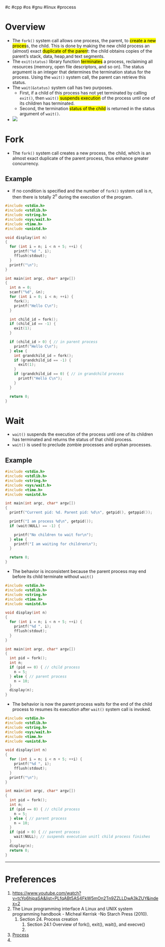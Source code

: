 #c #cpp #os #gnu #linux #process 

# Overview
- The `fork()` system call allows one process, the parent, to <mark class="hltr-yellow">create a new proces</mark>s, the child. This is done by making the new child process an (almost) exact <mark class="hltr-yellow">duplicate of the paren</mark>t: the child obtains copies of the parent’s stack, data, heap,and text segments.
- The `exit(status)` library function <mark class="hltr-yellow">terminates</mark> a process, reclaiming all resources (memory, open file descriptors, and so on). The status argument is an integer that determines the termination status for the process. Using the `wait()` system call, the parent can retrieve this status.
- The `wait(&status)` system call has two purposes. 
	- First, if a child of this process has not yet terminated by calling `exit()`, then `wait()`<mark class="hltr-yellow"> suspends execution</mark> of the process until one of its children has terminated. 
	- Second, the termination <mark class="hltr-yellow">status of the child</mark> is returned in the status argument of `wait()`.
- ![](Pasted%20image%2020250517101142.png)
# Fork
- The `fork()` system call creates a new process, the child, which is an almost exact duplicate of the parent process, thus enhance greater concurrency.
## Example
- If no condition is specified and the number of `fork()` system call is $n$, then there is totally $2^n$ during the execution of the program.
```c title='fork() system call example'
#include <stdio.h>
#include <stdlib.h>
#include <string.h>
#include <sys/wait.h>
#include <time.h>
#include <unistd.h>

void display(int n)
{
  for (int i = n; i < n + 5; ++i) {
    printf("%d ", i);
    fflush(stdout);
  }
  printf("\n");
}

int main(int argc, char* argv[])
{
  int n = 0;
  scanf("%d", &n);
  for (int i = 0; i < n; ++i) {
    fork();
    printf("Hello C\n");
  }

  int child_id = fork();
  if (child_id == -1) {
    exit(1);
  }

  if (child_id > 0) { // in parent process
    printf("Hello C\n");
  } else {
    int grandchild_id = fork();
    if (grandchild_id == -1) {
      exit(1);
    }
    if (grandchild_id == 0) { // in grandchild process
      printf("Hello C\n");
    }
  }

  return 0;
}

```
# Wait
- `wait()` suspends the execution of the process until one of its children has terminated and returns the status of that child process.
- `wait()` is used to preclude zombie processes and orphan processes.
## Example
```c title='wait() system call example'
#include <stdio.h>
#include <stdlib.h>
#include <string.h>
#include <sys/wait.h>
#include <time.h>
#include <unistd.h>

int main(int argc, char* argv[])
{
  printf("Current pid: %d. Parent pid: %d\n", getpid(), getppid());

  printf("I am process %d\n", getpid());
  if (wait(NULL) == -1) {

    printf("No children to wait for\n");
  } else {
    printf("I am waiting for children\n");
  }

  return 0;
}

```
- The behavior is inconsistent because the parent process may end before its child terminate without `wait()`
```cpp title='Unexpected behaviors occurs when parent process does not wait for its child'
#include <stdio.h>
#include <stdlib.h>
#include <string.h>
#include <time.h>
#include <unistd.h>

void display(int n)
{
  for (int i = n; i < n + 5; ++i) {
    printf("%d ", i);
    fflush(stdout);
  }
}

int main(int argc, char* argv[])
{
  int pid = fork();
  int n;
  if (pid == 0) { // child process
    n = 5;
  } else { // parent process
    n = 10;
  }
  display(n);
}
```

- The behavior is now the parent process waits for the end of the child process to resumes its execution after `wait()` system call is invoked.
```c title='wait() system call example'
#include <stdio.h>
#include <stdlib.h>
#include <string.h>
#include <sys/wait.h>
#include <time.h>
#include <unistd.h>

void display(int n)
{
  for (int i = n; i < n + 5; ++i) {
    printf("%d ", i);
    fflush(stdout);
  }
  printf("\n");
}

int main(int argc, char* argv[])
{
  int pid = fork();
  int n;
  if (pid == 0) { // child process
    n = 5;
  } else { // parent process
    n = 10;
  }
  if (pid > 0) { // parent process
    wait(NULL); // suspends execution unitl child process finishes
  }
  display(n);
  return 0;
}

```
---
# Preferences
1. https://www.youtube.com/watch?v=tcYo6hipaSA&list=PLfqABt5AS4FkW5mOn2Tn9ZZLLDwA3kZUY&index=2
2. The Linux programming interface A Linux and UNIX system programming handbook - Micheal Kerrisk -No Starch Press (2010).
	1. Section 24. Process creation
		1. Section 24.1 Overview of fork(), exit(), wait(), and execve()
		2. 
3. [Process](Process.md)
4. 
